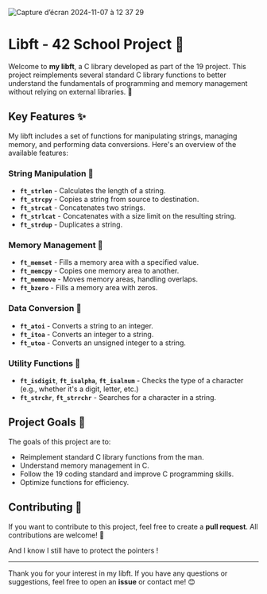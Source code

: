 ![Capture d’écran 2024-11-07 à 12 37 29](https://github.com/user-attachments/assets/321cb1f6-89d4-4e07-8b6c-cd9d54e74312)

# Libft - 42 School Project 🚀

Welcome to **my libft**, a C library developed as part of the 19 project. This project reimplements several standard C library functions to better understand the fundamentals of programming and memory management without relying on external libraries. 🎉

## Key Features ✨

My libft includes a set of functions for manipulating strings, managing memory, and performing data conversions. Here's an overview of the available features:

### String Manipulation 📝
- **`ft_strlen`** - Calculates the length of a string.
- **`ft_strcpy`** - Copies a string from source to destination.
- **`ft_strcat`** - Concatenates two strings.
- **`ft_strlcat`** - Concatenates with a size limit on the resulting string.
- **`ft_strdup`** - Duplicates a string.

### Memory Management 💾
- **`ft_memset`** - Fills a memory area with a specified value.
- **`ft_memcpy`** - Copies one memory area to another.
- **`ft_memmove`** - Moves memory areas, handling overlaps.
- **`ft_bzero`** - Fills a memory area with zeros.

### Data Conversion 🔄
- **`ft_atoi`** - Converts a string to an integer.
- **`ft_itoa`** - Converts an integer to a string.
- **`ft_utoa`** - Converts an unsigned integer to a string.

### Utility Functions 🔧
- **`ft_isdigit`**, **`ft_isalpha`**, **`ft_isalnum`** - Checks the type of a character (e.g., whether it's a digit, letter, etc.)
- **`ft_strchr`**, **`ft_strrchr`** - Searches for a character in a string.

## Project Goals 🎯

The goals of this project are to:
- Reimplement standard C library functions from the man.
- Understand memory management in C.
- Follow the 19 coding standard and improve C programming skills.
- Optimize functions for efficiency.

## Contributing 🤝

If you want to contribute to this project, feel free to create a **pull request**. All contributions are welcome! 🎉

And I know I still have to protect the pointers !

---

Thank you for your interest in my libft. If you have any questions or suggestions, feel free to open an **issue** or contact me! 😊
